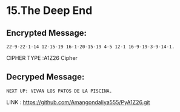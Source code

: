 # 15.The Deep End



## Encrypted Message:

```
22-9-22-1-14 12-15-19 16-1-20-15-19 4-5 12-1 16-9-19-3-9-14-1.  
```

CIPHER TYPE :A1Z26 Cipher

## Decryped Message:

```
NEXT UP: VIVAN LOS PATOS DE LA PISCINA.
```

LINK : https://github.com/Amangondaliya555/PyA1Z26.git
